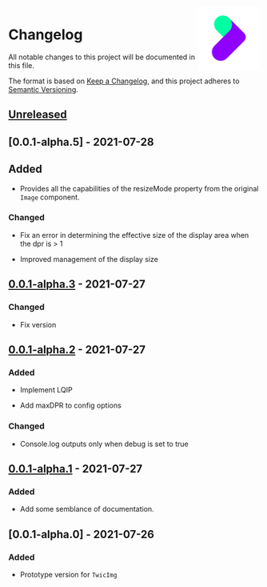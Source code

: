 <img align="right" width="25%" src="https://raw.githubusercontent.com/twicpics/components/main/logo.png">

# Changelog

All notable changes to this project will be documented in this file.

The format is based on [Keep a Changelog](https://keepachangelog.com/en/1.0.0/), and this project adheres to [Semantic Versioning](https://semver.org/spec/v2.0.0.html).

## [Unreleased]

## [0.0.1-alpha.5] - 2021-07-28

## Added

- Provides all the capabilities of the resizeMode property from the original `Image` component.

### Changed

- Fix an error in determining the effective size of the display area when the dpr is > 1

- Improved management of the display size

## [0.0.1-alpha.3] - 2021-07-27

### Changed

- Fix version

## [0.0.1-alpha.2] - 2021-07-27

### Added

- Implement LQIP

- Add maxDPR to config options

### Changed

- Console.log outputs only when debug is set to true

## [0.0.1-alpha.1] - 2021-07-27

### Added

- Add some semblance of documentation.

## [0.0.1-alpha.0] - 2021-07-26

### Added

- Prototype version for `TwicImg`

[unreleased]: https://github.com/TwicPics/components-react-native/compare/main...dev
[0.0.1-alpha.1]: https://github.com/TwicPics/components-react-native/compare/0.0.1-alpha-0...0.0.1-alpha.1
[0.0.1-alpha.2]: https://github.com/TwicPics/components-react-native/compare/0.0.1-alpha.1...0.0.1-alpha.2
[0.0.1-alpha.3]: https://github.com/TwicPics/components-react-native/compare/0.0.1-alpha.2...0.0.1-alpha.3
[0.0.1-alpha.4]: https://github.com/TwicPics/components-react-native/compare/0.0.1-alpha.3...0.0.1-alpha.5
